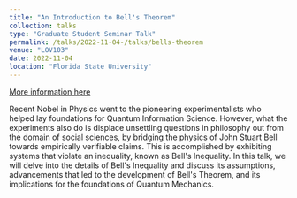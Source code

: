 ```yaml
---
title: "An Introduction to Bell's Theorem"
collection: talks
type: "Graduate Student Seminar Talk"
permalink: /talks/2022-11-04-/talks/bells-theorem
venue: "LOV103"
date: 2022-11-04
location: "Florida State University"
---
```


[More information here](/files/bells-theorem)

Recent Nobel in Physics went to the pioneering experimentalists who helped lay foundations for Quantum Information Science. However, what the experiments also do is displace unsettling questions in philosophy out from the domain of social sciences, by bridging the physics of John Stuart Bell towards empirically verifiable claims. This is accomplished by exhibiting systems that violate an inequality, known as Bell&apos;s Inequality. In this talk, we will delve into the details of Bell&apos;s Inequality and discuss its assumptions, advancements that led to the development of Bell&apos;s Theorem, and its implications for the foundations of Quantum Mechanics.
